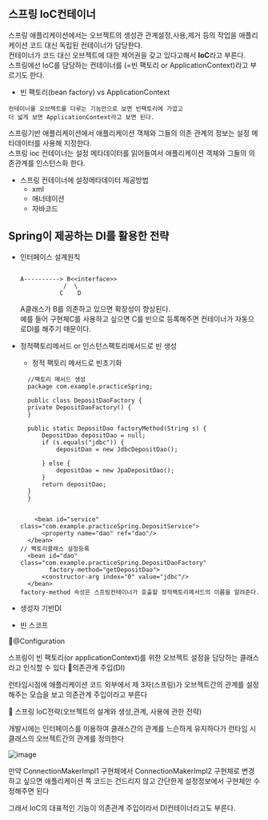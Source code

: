 <h2>스프링 IoC컨테이너</h2>

스프링 애플리케이션에서는 오브젝트의 생성관 관계설정,사용,제거 등의 작업을 애플리케이션 코드 대신 독립된 컨테이너가 담당한다.<br>
컨테이너가 코드 대신 오브젝트에 대한 제어권을 갖고 있다고해서 **IoC**라고 부른다.<br>
스프링에선 IoC를 담당하는 컨테이너를 (=빈 팩토리 or ApplicationContext)라고 부르기도 한다.<br>

* 빈 팩토리(bean factory) vs ApplicationContext
```
컨테이너를 오브젝트를 다루는 기능만으로 보면 빈팩토리에 가깝고
더 넓게 보면 ApplicationContext라고 보면 된다.
```
스프링기반 애플리케이션에서 애플리케이션 객체와 그들의 의존 관계의 정보는 설정 메타데이터를 사용해 지정한다.<br>
스프링 ioc 컨테이너는 설정 메타데이터를 읽어들여서 애플리케이션 객체와 그들의 의존관계를 인스턴스화 한다.<br>
- 스프링 컨테이너에 설정메타데이터 제공방법
  - xml
  - 애너테이션
  - 자바코드

<h2>Spring이 제공하는 DI를 활용한 전략</h2>

- 인터페이스 설계원칙
  ```
      
  A----------> B<<interface>>
              /  \
             C    D   
  ```
  A클래스가 B를 의존하고 있으면 확장성이 향상된다.<br>
  예를 들어 구현체C를 사용하고 싶으면 C를 빈으로 등록해주면 컨테이너가 자동으로DI를 해주기 때문이다.<br>

- 정적팩토리메서드 or 인스턴스팩토리메서드로 빈 생성
  - 정적 팩토리 메서드로 빈초기화
  ```
    //팩토리 메서드 생성
    package com.example.practiceSpring;

    public class DepositDaoFactory {
    private DepositDaoFactory() {
    }

    public static DepositDao factoryMethod(String s) {
        DepositDao depositDao = null;
        if (s.equals("jdbc")) {
            depositDao = new JdbcDepositDao();

        } else {
            depositDao = new JpaDepositDao();
        }
        return depositDao;
    }
    }

  
      <bean id="service" class="com.example.practiceSpring.DepositService">
        <property name="dao" ref="dao"/>
    </bean>
  // 팩토리클래스 설정등록
    <bean id="dao" class="com.example.practiceSpring.DepositDaoFactory"
          factory-method="getDepositDao">
        <constructor-arg index="0" value="jdbc"/>
    </bean>
  factory-method 속성은 스프링컨테이너가 호출할 정적팩토리메서드의 이름을 알려준다.
  ```
- 생성자 기반DI
- 빈 스코프

🧐@Configuration

스프링이 빈 팩토리(or applicationContext)를 위한 오브젝트 설정을 담당하는 클래스라고 인식할 수 있다
🧐의존관계 주입(DI)

런타임시점에 애플리케이션 코드 외부에서 제 3자(스프링)가 오브젝트간의 관계를 설정해주는 모습을 보고 의존관계 주입이라고 부른다

🧐 스프링 IoC전략(오브젝트의 설계와 생성,관계, 사용에 관한 전략)

개발시에는 인터페이스를 이용하여 클래스간의 관계를 느슨하게 유지하다가  런타임 시 클래스의 오브젝트간의 관계를 정의한다

 ![image](https://github.com/Jung-MinGi/SpringStudy/assets/118701129/b4d259d0-c64a-48b0-883d-346dfd8b5834)


만약 ConnectionMakerImpl1 구현체에서 ConnectionMakerImpl2 구현체로 변경하고 싶으면 애플리케이션 쪽 코드는 건드리지 않고 간단한게 설정정보에서 구현체만 수정해주면 된다

그래서 IoC의 대표적인 기능이 의존관계 주입이라서 DI컨테이너라고도 부른다.
